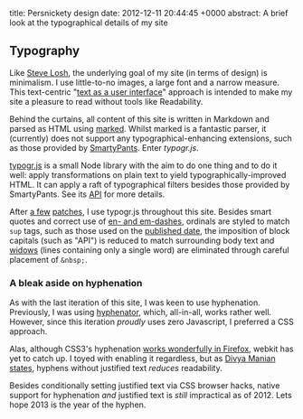 title: Persnickety design
date: 2012-12-11 20:44:45 +0000
abstract: A brief look at the typographical details of my site

## Typography

Like [Steve Losh][losh], the underlying goal of my site (in terms of design) is
minimalism. I use little-to-no images, a large font and a narrow measure. This
text-centric "[text as a user interface][text-ui]" approach is intended to make
my site a pleasure to read without tools like Readability.

Behind the curtains, all content of this site is written in Markdown and parsed
as HTML using [marked][]. Whilst marked is a fantastic parser, it (currently)
does not support any typographical-enhancing extensions, such as those provided
by [SmartyPants][]. Enter *typogr.js*.

[typogr.js][] is a small Node library with the aim to do one thing and to do it
well: apply transformations on plain text to yield typographically-improved
HTML. It can apply a raft of typographical filters besides those provided by
SmartyPants. See its [API][] for more details.

After [a few][open-pulls] [patches][pulls], I use typogr.js throughout this
site. Besides smart quotes and correct use of [en- and em-dashes][dashes],
ordinals are styled to match `sup` tags, such as those used on the [published
date][date], the imposition of block capitals (such as "API") is reduced to
match surrounding body text and [widows][] (lines containing only a single
word) are eliminated through careful placement of `&nbsp;`.

### A bleak aside on hyphenation

As with the last iteration of this site, I was keen to use hyphenation.
Previously, I was using [hyphenator][], which, all-in-all, works rather well.
However, since this iteration *proudly* uses zero Javascript, I preferred a CSS
approach.

Alas, although CSS3's hyphenation [works wonderfully in Firefox][css-hyphens],
webkit has yet to catch up. I toyed with enabling it regardless, but as [Divya
Manian states][h5bp-hyphens], hyphens without justified text
*reduces* readability.

Besides conditionally setting justified text via CSS browser hacks, native
support for hyphenation *and* justified text is *still* impractical as of 2012.
Lets hope 2013 is the year of the hyphen.

  [losh]: http://stevelosh.com/blog/2010/09/making-my-site-sing/#finding-a-starting-point
  [text-ui]: http://informationarchitects.net/blog/the-web-is-all-about-typography-period/
  [marked]: https://github.com/chjj/marked
  [smartypants]: http://daringfireball.net/projects/smartypants/
  [typogr.js]: https://github.com/ekalinin/typogr.js
  [api]: https://github.com/ekalinin/typogr.js#api
  [open-pulls]: https://github.com/ekalinin/typogr.js/pulls/tlvince
  [pulls]: https://github.com/ekalinin/typogr.js/pulls/tlvince?direction=desc&page=1&sort=created&state=closed
  [date]: #date-published
  [dashes]: http://www.smashingmagazine.com/2011/08/15/mind-your-en-and-em-dashes-typographic-etiquette/
  [widows]: https://en.wikipedia.org/wiki/Widow_(typesetting)
  [hyphenator]: https://code.google.com/p/hyphenator/
  [css-hyphens]: http://caniuse.com/css-hyphens
  [h5bp-hyphens]: https://github.com/h5bp/html5-boilerplate/issues/708#issuecomment-1861631
